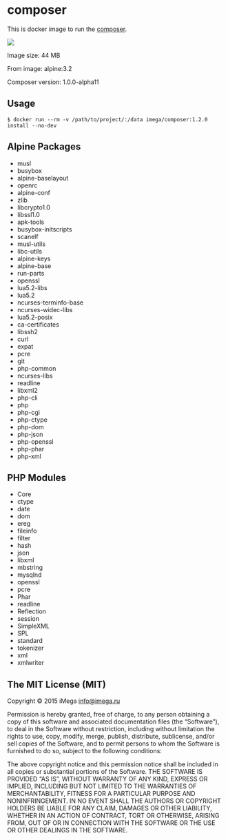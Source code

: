 # composer
This is docker image to run the [composer](https://getcomposer.org).

[![](https://badge.imagelayers.io/imega/composer:1.2.0.svg)](https://imagelayers.io/?images=imega/composer:1.2.0 'Get your own badge on imagelayers.io')

Image size: 44 MB

From image: alpine:3.2

Composer version: 1.0.0-alpha11

## Usage

```
$ docker run --rm -v /path/to/project/:/data imega/composer:1.2.0 install --no-dev
```

## Alpine Packages
  - musl
  - busybox
  - alpine-baselayout
  - openrc
  - alpine-conf
  - zlib
  - libcrypto1.0
  - libssl1.0
  - apk-tools
  - busybox-initscripts
  - scanelf
  - musl-utils
  - libc-utils
  - alpine-keys
  - alpine-base
  - run-parts
  - openssl
  - lua5.2-libs
  - lua5.2
  - ncurses-terminfo-base
  - ncurses-widec-libs
  - lua5.2-posix
  - ca-certificates
  - libssh2
  - curl
  - expat
  - pcre
  - git
  - php-common
  - ncurses-libs
  - readline
  - libxml2
  - php-cli
  - php
  - php-cgi
  - php-ctype
  - php-dom
  - php-json
  - php-openssl
  - php-phar
  - php-xml

## PHP Modules
  - Core
  - ctype
  - date
  - dom
  - ereg
  - fileinfo
  - filter
  - hash
  - json
  - libxml
  - mbstring
  - mysqlnd
  - openssl
  - pcre
  - Phar
  - readline
  - Reflection
  - session
  - SimpleXML
  - SPL
  - standard
  - tokenizer
  - xml
  - xmlwriter

##  The MIT License (MIT)

Copyright © 2015 iMega <info@imega.ru>

Permission is hereby granted, free of charge, to any person obtaining a copy of this software and associated documentation files (the “Software”), to deal in the Software without restriction, including without limitation the rights to use, copy, modify, merge, publish, distribute, sublicense, and/or sell copies of the Software, and to permit persons to whom the Software is furnished to do so, subject to the following conditions:

The above copyright notice and this permission notice shall be included in all copies or substantial portions of the Software.
THE SOFTWARE IS PROVIDED “AS IS”, WITHOUT WARRANTY OF ANY KIND, EXPRESS OR IMPLIED, INCLUDING BUT NOT LIMITED TO THE WARRANTIES OF MERCHANTABILITY, FITNESS FOR A PARTICULAR PURPOSE AND NONINFRINGEMENT. IN NO EVENT SHALL THE AUTHORS OR COPYRIGHT HOLDERS BE LIABLE FOR ANY CLAIM, DAMAGES OR OTHER LIABILITY, WHETHER IN AN ACTION OF CONTRACT, TORT OR OTHERWISE, ARISING FROM, OUT OF OR IN CONNECTION WITH THE SOFTWARE OR THE USE OR OTHER DEALINGS IN THE SOFTWARE.

